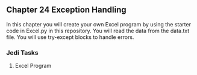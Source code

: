 <H2>Chapter 24 Exception Handling</H2>

In this chapter you will create your own Excel program by using the starter code in Excel.py in this repository. You will read the data from the data.txt file. You will use try-except blocks to handle errors.


<h3>Jedi Tasks</h3>
<ol>
  <li>Excel Program</li>
  </ol>
